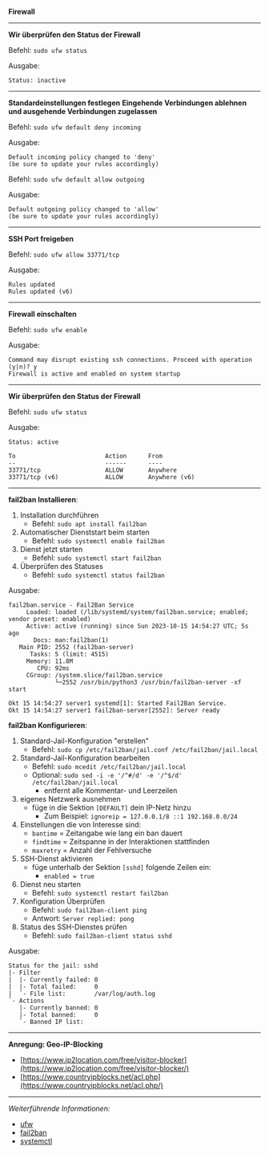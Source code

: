 **Firewall**

---

**Wir überprüfen den Status der Firewall**

Befehl: ```sudo ufw status```

Ausgabe:
```
Status: inactive
```

---

**Standardeinstellungen festlegen**
**Eingehende Verbindungen ablehnen und ausgehende Verbindungen zugelassen**

Befehl: ```sudo ufw default deny incoming```

Ausgabe:
```
Default incoming policy changed to 'deny'
(be sure to update your rules accordingly)
```

Befehl: ```sudo ufw default allow outgoing```

Ausgabe:
```
Default outgoing policy changed to 'allow'
(be sure to update your rules accordingly)
```

---

**SSH Port freigeben**

Befehl: ```sudo ufw allow 33771/tcp```

Ausgabe:
```
Rules updated
Rules updated (v6)
```

---

**Firewall einschalten**

Befehl: ```sudo ufw enable```

Ausgabe:
```
Command may disrupt existing ssh connections. Proceed with operation (y|n)? y
Firewall is active and enabled on system startup
```

---

**Wir überprüfen den Status der Firewall**

Befehl: ```sudo ufw status```

Ausgabe:
```
Status: active

To                         Action      From
--                         ------      ----
33771/tcp                  ALLOW       Anywhere
33771/tcp (v6)             ALLOW       Anywhere (v6)
```

---

**fail2ban Installieren**:

1. Installation durchführen
   * Befehl: ```sudo apt install fail2ban```
2. Automatischer Dienststart beim starten
   * Befehl: ```sudo systemctl enable fail2ban```
3. Dienst jetzt starten
   * Befehl: ```sudo systemctl start fail2ban```
4. Überprüfen des Statuses
   * Befehl: ```sudo systemctl status fail2ban```

Ausgabe:
```
fail2ban.service - Fail2Ban Service
     Loaded: loaded (/lib/systemd/system/fail2ban.service; enabled; vendor preset: enabled)
     Active: active (running) since Sun 2023-10-15 14:54:27 UTC; 5s ago
       Docs: man:fail2ban(1)
   Main PID: 2552 (fail2ban-server)
      Tasks: 5 (limit: 4515)
     Memory: 11.8M
        CPU: 92ms
     CGroup: /system.slice/fail2ban.service
             └─2552 /usr/bin/python3 /usr/bin/fail2ban-server -xf start

Okt 15 14:54:27 server1 systemd[1]: Started Fail2Ban Service.
Okt 15 14:54:27 server1 fail2ban-server[2552]: Server ready
```

**fail2ban Konfigurieren**:

1. Standard-Jail-Konfiguration "erstellen"
   * Befehl: ```sudo cp /etc/fail2ban/jail.conf /etc/fail2ban/jail.local```
2. Standard-Jail-Konfiguration bearbeiten
   * Befehl: ```sudo mcedit /etc/fail2ban/jail.local```
   * Optional: ```sudo sed -i -e '/^#/d' -e '/^$/d' /etc/fail2ban/jail.local```
     * entfernt alle Kommentar- und Leerzeilen
3. eigenes Netzwerk ausnehmen
   * füge in die Sektion ```[DEFAULT]``` dein IP-Netz hinzu
     * Zum Beispiel: ```ignoreip = 127.0.0.1/8 ::1 192.168.0.0/24```
4. Einstellungen die von Interesse sind:
   * ```bantime``` = Zeitangabe wie lang ein ban dauert
   * ```findtime``` = Zeitspanne in der Interaktionen stattfinden
   * ```maxretry``` = Anzahl der Fehlversuche
5. SSH-Dienst aktivieren
   * füge unterhalb der Sektion ```[sshd]``` folgende Zeilen ein:
     * ```enabled = true```
6. Dienst neu starten
   * Befehl: ```sudo systemctl restart fail2ban```
7. Konfiguration Überprüfen
   * Befehl: ```sudo fail2ban-client ping```
   * Antwort: ```Server replied: pong```
8. Status des SSH-Dienstes prüfen
   * Befehl: ```sudo fail2ban-client status sshd```

Ausgabe:
```
Status for the jail: sshd
|- Filter
|  |- Currently failed: 0
|  |- Total failed:     0
|  `- File list:        /var/log/auth.log
`- Actions
   |- Currently banned: 0
   |- Total banned:     0
   `- Banned IP list:
```

---

**Anregung: Geo-IP-Blocking**

* [https://www.ip2location.com/free/visitor-blocker](https://www.ip2location.com/free/visitor-blocker/)
* [https://www.countryipblocks.net/acl.php](https://www.countryipblocks.net/acl.php/)

---

_Weiterführende Informationen:_
* [ufw](https://wiki.ubuntuusers.de/ufw/)
* [fail2ban](https://wiki.ubuntuusers.de/fail2ban/)
* [systemctl](https://wiki.ubuntuusers.de/systemd/systemctl/)
